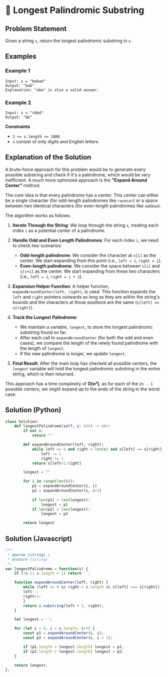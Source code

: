 # 🧮 Longest Palindromic Substring

## Problem Statement

Given a string `s`, return the longest palindromic substring in `s`.

## Examples

### Example 1
```code
Input: s = "babad"
Output: "bab"
Explanation: "aba" is also a valid answer.
```

### Example 2
```code
Input: s = "cbbd"
Output: "bb"
```

**Constraints**

* `1 <= s.length <= 1000`
* `s` consist of only digits and English letters.

## Explanation of the Solution

A brute-force approach for this problem would be to generate every possible substring and check if it's a palindrome, which would be very inefficient. A much more optimized approach is the **"Expand Around Center"** method.

The core idea is that every palindrome has a center. This center can either be a single character (for odd-length palindromes like `racecar`) or a space between two identical characters (for even-length palindromes like `aabbaa`).

The algorithm works as follows:

1.  **Iterate Through the String**: We loop through the string `s`, treating each index `i` as a potential center of a palindrome.

2.  **Handle Odd and Even Length Palindromes**: For each index `i`, we need to check two scenarios:
    *   **Odd-length palindrome**: We consider the character at `s[i]` as the center. We start expanding from this point (i.e., `left = i`, `right = i`).
    *   **Even-length palindrome**: We consider the space between `s[i]` and `s[i+1]` as the center. We start expanding from these two characters (i.e., `left = i`, `right = i + 1`).

3.  **Expansion Helper Function**: A helper function, `expandAroundCenter(left, right)`, is used. This function expands the `left` and `right` pointers outwards as long as they are within the string's bounds and the characters at those positions are the same (`s[left] == s[right]`).

4.  **Track the Longest Palindrome**:
    *   We maintain a variable, `longest`, to store the longest palindromic substring found so far.
    *   After each call to `expandAroundCenter` (for both the odd and even cases), we compare the length of the newly found palindrome with the length of `longest`.
    *   If the new palindrome is longer, we update `longest`.

5.  **Final Result**: After the main loop has checked all possible centers, the `longest` variable will hold the longest palindromic substring in the entire string, which is then returned.

This approach has a time complexity of **O(n²)**, as for each of the `2n - 1` possible centers, we might expand up to the ends of the string in the worst case.

## Solution (Python)
```python
class Solution:
    def longestPalindrome(self, s: str) -> str:
        if not s:
            return ""

        def expandAroundCenter(left, right):
            while left >= 0 and right < len(s) and s[left] == s[right]:
                left -= 1
                right += 1
            return s[left+1:right]

        longest = ""

        for i in range(len(s)):
            p1 = expandAroundCenter(i, i)
            p2 = expandAroundCenter(i, i+1)
            
            if len(p1) > len(longest):
                longest = p1
            if len(p2) > len(longest):
                longest = p2

        return longest
```

## Solution (Javascript)
```javascript
/**
 * @param {string} s
 * @return {string}
 */
var longestPalindrome = function(s) {
    if (!s || s.length < 1) return '';

    function expandAroundCenter(left, right) {
        while (left >= 0 && right < s.length && s[left] === s[right]) {
        left--;
        right++;
        }
        return s.substring(left + 1, right);
    }

    let longest = '';

    for (let i = 0; i < s.length; i++) {
        const p1 = expandAroundCenter(i, i);
        const p2 = expandAroundCenter(i, i + 1);

        if (p1.length > longest.length) longest = p1;
        if (p2.length > longest.length) longest = p2;
    }

    return longest;
};
```